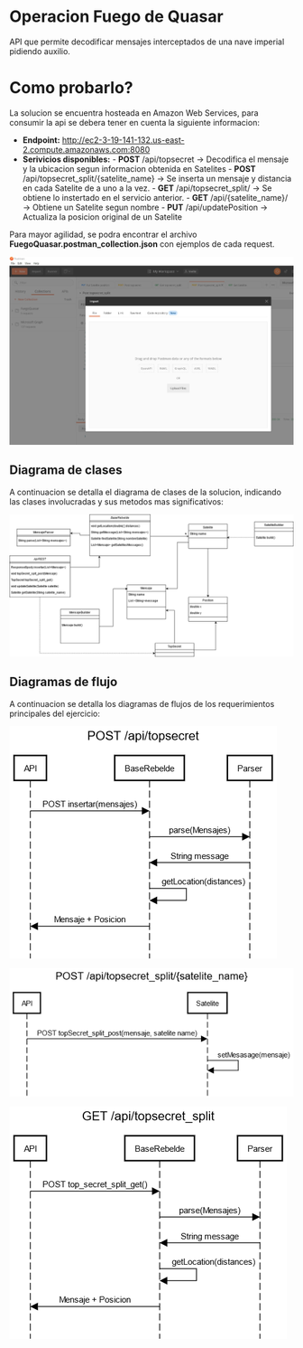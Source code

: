 # Operacion Fuego de Quasar

API que permite decodificar mensajes interceptados de una nave imperial pidiendo auxilio.


# Como probarlo?

La solucion se encuentra hosteada en Amazon Web Services, para consumir la api se debera tener en cuenta la siguiente informacion:
-  **Endpoint:** http://ec2-3-19-141-132.us-east-2.compute.amazonaws.com:8080
- **Serivicios disponibles:**
		- **POST** /api/topsecret   ->  Decodifica el mensaje y la ubicacion segun informacion obtenida en Satelites
		- **POST** /api/topsecret_split/{satelite_name}  ->  Se inserta un mensaje y distancia en cada Satelite de a uno a la vez.
		- **GET** /api/topsecret_split/  ->  Se obtiene lo instertado en el servicio anterior.
		- **GET** /api/{satelite_name}/  ->  Obtiene un Satelite segun nombre
		- **PUT** /api/updatePosition  ->  Actualiza la posicion original de un Satelite


Para mayor agilidad, se podra encontrar el archivo **FuegoQuasar.postman_collection.json** con ejemplos de cada request.

![Alt text](/assets/PostmanScreenshot.jpg?raw=true "Diagrama")

## Diagrama de clases

A continuacion se detalla el diagrama de clases de la solucion, indicando las clases involucradas y sus metodos mas significativos:

![Alt text](/assets/fuegoquasarclases.jpg?raw=true "Diagrama")

## Diagramas de flujo

A continuacion se detalla los diagramas de flujos de los requerimientos principales del ejercicio:

![Alt text](/assets/_api_topsecret.png?raw=true "Diagrama")


![Alt text](/assets/_api_topsecret_split_satelitename.png?raw=true "Diagrama")


![Alt text](/assets/gettopsecret_split.png?raw=true "Diagrama")
